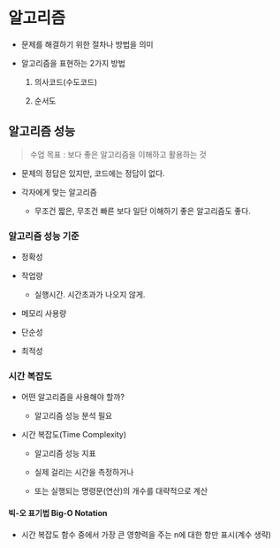# 알고리즘

- 문제를 해결하기 위한 절차나 방법을 의미

- 알고리즘을 표현하는 2가지 방법

    1. 의사코드(수도코드)

    2. 순서도

## 알고리즘 성능

> 수업 목표 : 보다 좋은 알고리즘을 이해하고 활용하는 것

- 문제의 정답은 있지만, 코드에는 정답이 없다.

- 각자에게 맞는 알고리즘

    - 무조건 짧은, 무조건 빠른 보다 일단 이해하기 좋은 알고리즘도 좋다.

### 알고리즘 성능 기준

- 정확성

- 작업량

    - 실행시간. 시간초과가 나오지 않게.

- 메모리 사용량

- 단순성

- 최적성

### 시간 복잡도

- 어떤 알고리즘을 사용해야 할까? 

    - 알고리즘 성능 분석 필요

- 시간 복잡도(Time Complexity)

    - 알고리즘 성능 지표

    - 실제 걸리는 시간을 측정하거나

    - 또는 실행되는 명령문(연산)의 개수를 대략적으로 계산

#### 빅-오 표기법 Big-O Notation

- 시간 복잡도 함수 중에서 가장 큰 영향력을 주는 n에 대한 항만 표시(계수 생략)